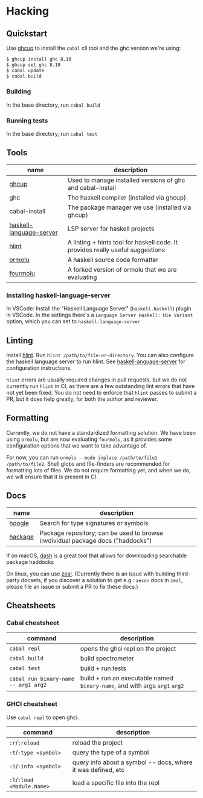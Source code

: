 # Hacking

## Quickstart

Use [ghcup][ghcup] to install the `cabal` cli tool and the ghc version we're using:

```sh
$ ghcup install ghc 8.10
$ ghcup set ghc 8.10
$ cabal update
$ cabal build
```

### Building

In the base directory, run `cabal build`

### Running tests

In the base directory, run `cabal test`

## Tools

| name | description |
| ---- | ----------- |
| [ghcup][ghcup] | Used to manage installed versions of ghc and cabal-install |
| ghc | The haskell compiler (installed via ghcup) |
| cabal-install | The package manager we use (installed via ghcup) |
| [haskell-language-server][hls] | LSP server for haskell projects |
| [hlint][hlint] | A linting + hints tool for haskell code. It provides really useful suggestions |
| [ormolu][ormolu] | A haskell source code formatter |
| [fourmolu][fourmolu] | A forked version of ormolu that we are evaluating |

### Installing haskell-language-server

In VSCode: Install the "Haskell Language Server" (`haskell.haskell`) plugin in VSCode. In the
settings there's a `Language Server Haskell: Hie Variant` option, which you can
set to `haskell-language-server`

## Linting

Install [hlint][hlint].  Run `hlint /path/to/file-or-directory`.  You can also configure the haskell language server to run hlint.
See [haskell-anguage-server][hls] for configuration instructions.

`hlint` errors are usually required changes in pull requests, but we do not currently run `hlint` in CI, as there are a few outstanding lint errors that have not yet been fixed.
You do not need to enforce that `hlint` passes to submit a PR, but it does help greatly, for both the author and reviewer.

## Formatting

Currently, we do not have a standardized formatting solution.  We have been using `ormolu`, but are now evaluating `fourmolu`, as it provides some configuration options that we want to take advantage of.

For now, you can run `ormolu --mode inplace /path/to/file1 /path/to/file2`.  Shell globs and file-finders are recommended for formatting lots of files.  We do not require formatting yet, and when we do, we will ensure that it is present in CI.

## Docs

| name | description |
| ---- | ----------- |
| [hoogle][hoogle] | Search for type signatures or symbols |
| [hackage][hackage] | Package repository; can be used to browse invdividual package docs ("haddocks") |

If on macOS, [dash](https://kapeli.com/dash) is a great tool that allows for downloading searchable package haddocks

On linux, you can use [zeal](https://zealdocs.org/).  (Currently there is an issue with building third-party docsets, if you discover a solution to get e.g.: `aeson` docs in `zeal`, please file an issue or submit a PR to fix these docs.)

## Cheatsheets

### Cabal cheatsheet

| command | description |
| ------- | ----------- |
| `cabal repl` | opens the ghci repl on the project |
| `cabal build` | build spectrometer |
| `cabal test` | build + run tests |
| `cabal run binary-name -- arg1 arg2` | build + run an executable named `binary-name`, and with args `arg1` `arg2` |

### GHCI cheatsheet

Use `cabal repl` to open ghci.

| command | description |
| ------- | ----------- |
| `:r`/`:reload` | reload the project |
| `:t`/`:type <symbol>` | query the type of a symbol |
| `:i`/`:info <symbol>` | query info about a symbol -- docs, where it was defined, etc |
| `:l`/`:load <Module.Name>` | load a specific file into the repl |

[fourmolu]: https://github.com/fourmolu/fourmolu
[ghcup]: https://www.haskell.org/ghcup
[hackage]: https://hackage.haskell.org/
[hlint]: https://github.com/ndmitchell/hlint
[hls]: https://github.com/haskell/haskell-language-server
[hoogle]: https://hoogle.haskell.org/
[ormolu]: https://github.com/tweag/ormolu
